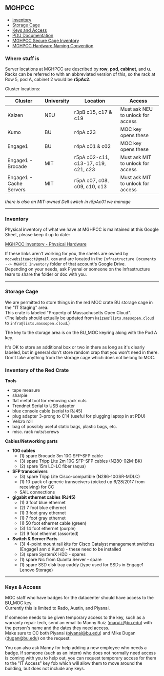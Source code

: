 ## MGHPCC
 -  [Inventory](#inventory)
 -  [Storage Cage](#storage-cage)
 -  [Keys and Access](#keys-and-access)
 -  [PDU Documentation](PDU-Documentation.html)
 -  [MGHPCC Secure Cage Inventory](MGHPCC-Secure-Cage-Inventory.html)
 -  [MGHPCC Hardware Naming Convention](MGHPCC-Hardware-Naming-Convention.html)

### Where stuff is
Server locations at MGHPCC are described by **row**, **pod**, **cabinet**, and **u**.  
Racks can be referred to with an abbreviated version of this, so the rack at Row 5, pod A, cabinet 2 would be **r5pAc2**.

Cluster locations:   

| Cluster                 | University | Location                            | Access                            |
| ----------------------- | ---------- | ----------------------------------- | --------------------------------- |
| Kaizen                  | NEU        | r3pB c15, c17 & c19                 | Must ask NEU to unlock for access |
| Kumo                    | BU         | r4pA c23                            | MOC key opens these               |
| Engage1                 | BU         | r4pA c01 & c02                      | MOC key opens these               |
| Engage1 - Brocade       | MIT        | r5pA c02-c11, c13-17, c19, c21, c23 | Must ask MIT to unlock for access |
| Engage1 - Cache Servers | MIT        | r5pA c07, c08, c09, c10, c13        | Must ask MIT to unlock for access |
*there is also an MIT-owned Dell switch in r5pAc01 we manage*

---

### Inventory 
Physical inventory of what we have at MGHPCC is maintained at this Google Sheet, please keep it up to date:   

[MGHPCC Inventory - Physical Hardware](https://docs.google.com/spreadsheets/d/1oim9TuwZ_6EHqR0AGcwCkUlrfzrVh3L71GbaM9-RM70/)

If these links aren't working for you, the sheets are owned by `mocwebsiteacct@gmail.com` and are located in 
the `Infrastructure Documents --> MGHPCC Inventory` folder of that account's Google Drive.  
Depending on your needs, ask Piyanai or someone on the Infrastructure team to share the folder or doc with you.

---

### Storage Cage
We are permitted to store things in the red MOC crate BU storage cage in the "IT Staging" area.  
This crate is labeled "Property of Massachusetts Open Cloud".  
(The labels should actually be updated from `kaizen@lists.massopen.cloud` to `infra@lists.massopen.cloud`.)

The key to the storage area is on the BU_MOC keyring along with the Pod A key.

It's OK to store an additional box or two in there as long as it's clearly labeled, but in general 
don't store random crap that you won't need in there.  Don't take anything from the storage cage which does not belong to MOC.

### Inventory of the Red Crate
**Tools**
 -  tape measure
 -  sharpie
 -  flat metal tool for removing rack nuts 
 -  Trendnet Serial to USB adapter
 -  blue console cable (serial to RJ45)
 -  plug adapter 3-prong to C14 (useful for plugging laptop in at PDU)
 -  Velcro roll
 -  bag of possibly useful static bags, plastic bags, etc.
 -  misc. rack nuts/screws

**Cables/Networking parts**
 -  **10G cables**
     -  (1) spare Brocade 3m 10G SFP-SFP cable
     -  (3) spare Tripp Lite 2m 10G SFP-SFP cables (N280-02M-BK)
     -  (2) spare 15m LC-LC fiber (aqua)
 -  **SFP transceivers**
     -  (3) spare Tripp Lite Cisco-compatible (N286-10GSR-MDLC)
     -  (1) 10-pack of generic transceivers (picked up 6/28/2017 from receiving) for CC
     -  SAIL connections
 -  **gigabit ethernet cables (RJ45)**
     -  (1) 3 foot blue ethernet
     -  (2) 7 foot blue ethernet
     -  (1) 3 foot gray ethernet
     -  (1) 7 foot gray ethernet
     -  (1) 50 foot ethernet cable (green)
     -  (3) 14 foot ethernet (purple)
     -  (2) 9 foot ethernet (assorted)
 -  **Switch & Server Parts**
     -  (3) 4-point mount rail kits for Cisco Catalyst management switches (Engage1 ann
d Kumo) - these need to be installed
     -  (3) spare SystemX HDD - spares
     -  (1) spare Nic from Quanta Server - spare
     -  (1) spare SSD disk tray caddy (type used for SSDs in Engage1 Lenovo Storage)

---

### Keys & Access

MOC staff who have badges for the datacenter should have access to the BU_MOC key.  
Currently this is limited to Rado, Austin, and Piyanai.  

If someone needs to be given temporary access to the key, such as a warranty repair tech, 
send an email to Manny Ruiz (maruiz@bu.edu) with the person's name and the dates they need access.  
Make sure to CC both Piyanai (piyanai@bu.edu) and Mike Dugan (dugan@bu.edu) on the request.

You can also ask Manny for help adding a new employee who needs a badge.  If someone (such as an intern) who 
does not normally need access is coming with you to help out, you can request temporary access for them to the 
"IT Access" key fob which will allow them to move around the building, but does not include any keys.
